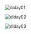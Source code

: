 ![dlday01](_images\dlday01.jpg)



![dlday02](_images\dlday02.jpg)



![dlday03](_images\dlday03.jpg)

